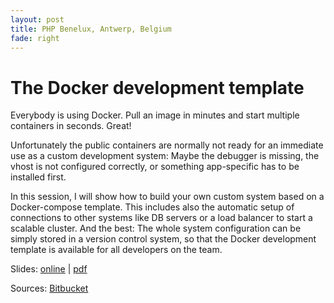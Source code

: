 ```yaml
---
layout: post
title: PHP Benelux, Antwerp, Belgium
fade: right
---
```

# The Docker development template
Everybody is using Docker. Pull an image in minutes and start multiple containers in seconds. Great!

Unfortunately the public containers are normally not ready for an immediate use as a custom development system: Maybe the debugger is missing, the vhost is not configured correctly, or something app-specific has to be installed first.

In this session, I will show how to build your own custom system based on a Docker-compose template. This includes also the automatic setup of connections to other systems like DB servers or a load balancer to start a scalable cluster. And the best: The whole system configuration can be simply stored in a version control system, so that the Docker development template is available for all developers on the team.

Slides: [online](https://5square.github.io/talks/2018/2018-01-26-PHP-Benelux-The-Docker-Development-Template/The_Docker_Development_Template.html) | [pdf](https://5square.github.io/talks/2018/2018-01-26-PHP-Benelux-The-Docker-Development-Template/The_Docker_Development_Template.pdf)

Sources: [Bitbucket](https://bitbucket.org/account/user/janatzendteam/projects/PAR)
